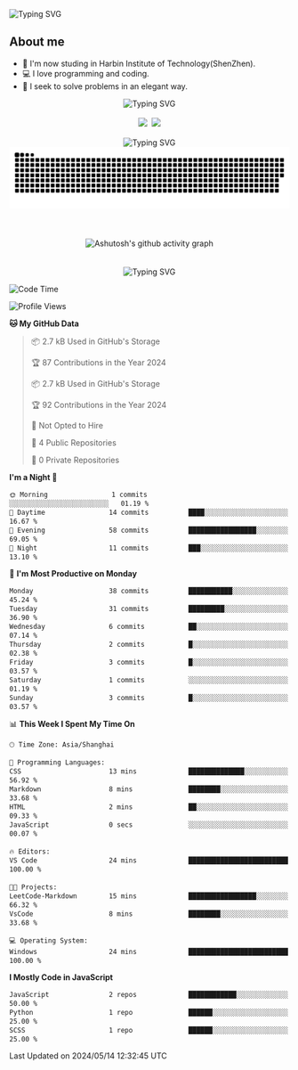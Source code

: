 <img src="https://readme-typing-svg.demolab.com?font=Fira+Code&weight=200&size=100&pause=1000&color=3986FF&center=true&vCenter=true&random=false&width=2000&height=160&lines=Hi+there!+++o(*%5E%E2%96%BD%5E*)%E2%94%9B;console.log(%22Hello+World!%22)" alt="Typing SVG" />

## About me
- 🏫 I'm now studing in Harbin Institute of Technology(ShenZhen).
- 💻 I love programming and coding.
- 🍷 I seek to solve problems in an elegant way.

<div align="center">
  <img src="https://readme-typing-svg.demolab.com?font=Fira+Code&weight=200&size=50&pause=1000&color=3986FF&center=true&vCenter=true&random=false&width=2000&height=100&lines=Here+are+my+stats..." alt="Typing SVG" />
  <br><br>
  <img height="140px" src="https://github-readme-stats-git-masterrstaa-rickstaa.vercel.app/api?username=whateverzpy&rank_icon=percentile&hide_border=true&show_icons=true&include_all_commits=true&bg_color=0,ea6161,ffc64d,fffc4d,52fa5a" />&nbsp;&nbsp;<img height="140px" src="https://github-readme-stats-git-masterrstaa-rickstaa.vercel.app/api/top-langs/?username=whateverzpy&layout=donut&hide_border=true&bg_color=0,52fa5a,4dfcff,c64dff" />
  <br><br>
  <img src="https://readme-typing-svg.demolab.com?font=Fira+Code&weight=200&size=50&pause=1000&color=3986FF&center=true&vCenter=true&random=false&width=2000&height=100&lines=Here+are+my+contributions..." alt="Typing SVG" />
  <picture>
    <source media="(prefers-color-scheme: dark)" srcset="https://raw.githubusercontent.com/whateverzpy/whateverzpy/main/assets/github-snake-dark.svg" />
    <source media="(prefers-color-scheme: light)" srcset="https://raw.githubusercontent.com/whateverzpy/whateverzpy/main/assets/github-snake.svg" />
    <img alt="github-snake" src="https://raw.githubusercontent.com/whateverzpy/whateverzpy/main/assets/github-snake.svg" />
  </picture>
  <br><br><br><br>
  <picture>
    <source media="(prefers-color-scheme: dark)"
          srcset="https://github-readme-activity-graph.vercel.app/graph?username=whateverzpy&theme=tokyo-night" />
    <source media="(prefers-color-scheme: light)"
          srcset="https://github-readme-activity-graph.vercel.app/graph?username=whateverzpy&theme=tokyo-day" />
    <img alt="Ashutosh's github activity graph"
       src="https://github-readme-activity-graph.vercel.app/graph?username=whateverzpy&theme=tokyo-day"
       width="860px"/>
  </picture>
  <br><br><br>
  <img src="https://readme-typing-svg.demolab.com?font=Fira+Code&weight=200&size=120&pause=1000&color=3986FF&center=true&vCenter=true&random=false&width=2000&height=180&lines=INFINITE+PROGRESS" alt="Typing SVG" />
</div>

<!--START_SECTION:waka-->
![Code Time](http://img.shields.io/badge/Code%20Time-6%20hrs%2039%20mins-blue)

![Profile Views](http://img.shields.io/badge/Profile%20Views-520-blue)

**🐱 My GitHub Data**

> 📦 2.7 kB Used in GitHub's Storage
 >
> 🏆 87 Contributions in the Year 2024
 >
> 📦 2.7 kB Used in GitHub's Storage
 >
> 🏆 92 Contributions in the Year 2024
 >
> 🚫 Not Opted to Hire
 >
> 📜 4 Public Repositories
 >
> 🔑 0 Private Repositories
 >
**I'm a Night 🦉**

```text
🌞 Morning                1 commits           ░░░░░░░░░░░░░░░░░░░░░░░░░   01.19 %
🌆 Daytime                14 commits          ████░░░░░░░░░░░░░░░░░░░░░   16.67 %
🌃 Evening                58 commits          █████████████████░░░░░░░░   69.05 %
🌙 Night                  11 commits          ███░░░░░░░░░░░░░░░░░░░░░░   13.10 %
```
📅 **I'm Most Productive on Monday**

```text
Monday                   38 commits          ███████████░░░░░░░░░░░░░░   45.24 %
Tuesday                  31 commits          █████████░░░░░░░░░░░░░░░░   36.90 %
Wednesday                6 commits           ██░░░░░░░░░░░░░░░░░░░░░░░   07.14 %
Thursday                 2 commits           █░░░░░░░░░░░░░░░░░░░░░░░░   02.38 %
Friday                   3 commits           █░░░░░░░░░░░░░░░░░░░░░░░░   03.57 %
Saturday                 1 commits           ░░░░░░░░░░░░░░░░░░░░░░░░░   01.19 %
Sunday                   3 commits           █░░░░░░░░░░░░░░░░░░░░░░░░   03.57 %
```


📊 **This Week I Spent My Time On**

```text
🕑︎ Time Zone: Asia/Shanghai

💬 Programming Languages:
CSS                      13 mins             ██████████████░░░░░░░░░░░   56.92 %
Markdown                 8 mins              ████████░░░░░░░░░░░░░░░░░   33.68 %
HTML                     2 mins              ██░░░░░░░░░░░░░░░░░░░░░░░   09.33 %
JavaScript               0 secs              ░░░░░░░░░░░░░░░░░░░░░░░░░   00.07 %

🔥 Editors:
VS Code                  24 mins             █████████████████████████   100.00 %

🐱‍💻 Projects:
LeetCode-Markdown        15 mins             █████████████████░░░░░░░░   66.32 %
VsCode                   8 mins              ████████░░░░░░░░░░░░░░░░░   33.68 %

💻 Operating System:
Windows                  24 mins             █████████████████████████   100.00 %
```

**I Mostly Code in JavaScript**

```text
JavaScript               2 repos             ████████████░░░░░░░░░░░░░   50.00 %
Python                   1 repo              ██████░░░░░░░░░░░░░░░░░░░   25.00 %
SCSS                     1 repo              ██████░░░░░░░░░░░░░░░░░░░   25.00 %
```




 Last Updated on 2024/05/14 12:32:45 UTC
<!--END_SECTION:waka-->


<!--
**whateverzpy/whateverzpy** is a ✨ _special_ ✨ repository because its `README.md` (this file) appears on your GitHub profile.

Here are some ideas to get you started:

- 🔭 I’m currently working on ...
- 🌱 I’m currently learning ...
- 👯 I’m looking to collaborate on ...
- 🤔 I’m looking for help with ...
- 💬 Ask me about ...
- 📫 How to reach me: ...
- 😄 Pronouns: ...
- ⚡ Fun fact: ...
-->
